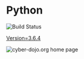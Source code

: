 # Python

![Build Status](https://travis-ci.org/cyber-dojo-languages/python.svg?branch=master)

[Version=3.6.4](https://github.com/cyber-dojo-languages/python/blob/master/check_version.sh)

![cyber-dojo.org home page](https://github.com/cyber-dojo/cyber-dojo/blob/master/shared/home_page_snaphot.png)
